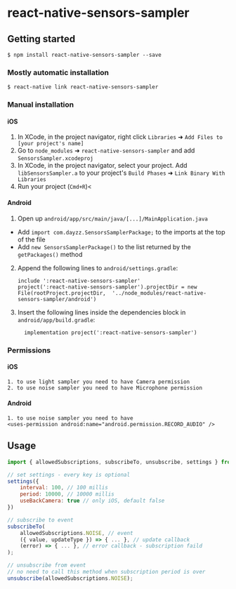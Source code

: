 # react-native-sensors-sampler

## Getting started

`$ npm install react-native-sensors-sampler --save`

### Mostly automatic installation

`$ react-native link react-native-sensors-sampler`

### Manual installation


#### iOS

1. In XCode, in the project navigator, right click `Libraries` ➜ `Add Files to [your project's name]`
2. Go to `node_modules` ➜ `react-native-sensors-sampler` and add `SensorsSampler.xcodeproj`
3. In XCode, in the project navigator, select your project. Add `libSensorsSampler.a` to your project's `Build Phases` ➜ `Link Binary With Libraries`
4. Run your project (`Cmd+R`)<

#### Android

1. Open up `android/app/src/main/java/[...]/MainApplication.java`
  - Add `import com.dayzz.SensorsSamplerPackage;` to the imports at the top of the file
  - Add `new SensorsSamplerPackage()` to the list returned by the `getPackages()` method
2. Append the following lines to `android/settings.gradle`:
  	```
  	include ':react-native-sensors-sampler'
  	project(':react-native-sensors-sampler').projectDir = new File(rootProject.projectDir, 	'../node_modules/react-native-sensors-sampler/android')
  	```
3. Insert the following lines inside the dependencies block in `android/app/build.gradle`:
  	```
      implementation project(':react-native-sensors-sampler')
  	```

### Permissions

#### iOS
    1. to use light sampler you need to have Camera permission
    2. to use noise sampler you need to have Microphone permission

#### Android
    1. to use noise sampler you need to have
    <uses-permission android:name="android.permission.RECORD_AUDIO" />

## Usage
```javascript
import { allowedSubscriptions, subscribeTo, unsubscribe, settings } from 'react-native-sensors-sampler';

// set settings - every key is optional
settings({
    interval: 100, // 100 millis
    period: 10000, // 10000 millis
    useBackCamera: true // only iOS, default false
})

// subscribe to event
subscribeTo(
    allowedSubscriptions.NOISE, // event
    ({ value, updateType }) => { ... }, // update callback
    (error) => { ... }, // error callback - subscription faild
);

// unsubscribe from event
// no need to call this method when subscription period is over
unsubscribe(allowedSubscriptions.NOISE);
```
